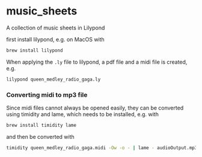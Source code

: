 # music_sheets
A collection of music sheets in Lilypond

first install lilypond, e.g. on MacOS with
```sh
brew install lilypond
```
When applying the `.ly` file to lilypond, a pdf file and a midi file is created, e.g.
```sh
lilypond queen_medley_radio_gaga.ly
```

### Converting midi to mp3 file
Since midi files cannot always be opened easily, they can be converted using timidity and lame, which needs to be installed, e.g. with
```sh
brew install timidity lame
```
and then be converted with
```sh
timidity queen_medley_radio_gaga.midi -Ow -o - | lame - audioOutput.mp3
```